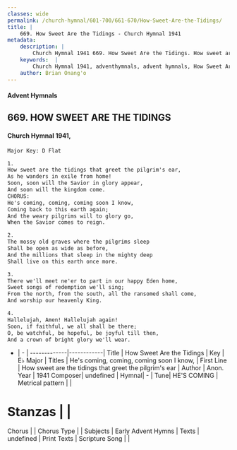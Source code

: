 ```yaml
---
classes: wide
permalink: /church-hymnal/601-700/661-670/How-Sweet-Are-the-Tidings/
title: |
    669. How Sweet Are the Tidings - Church Hymnal 1941
metadata:
    description: |
        Church Hymnal 1941 669. How Sweet Are the Tidings. How sweet are the tidings that greet the pilgrim's ear, As he wanders in exile from home! Soon, soon will the Savior in glory appear, And soon will the kingdom come. CHORUS: He's coming, coming, coming soon I know, Coming back to this earth again; And the weary pilgrims will to glory go, When the Savior comes to reign. 
    keywords:  |
        Church Hymnal 1941, adventhymnals, advent hymnals, How Sweet Are the Tidings, How sweet are the tidings that greet the pilgrim's ear. He's coming, coming, coming soon I know,
    author: Brian Onang'o
---
```


#### Advent Hymnals
## 669. HOW SWEET ARE THE TIDINGS
####  Church Hymnal 1941,

```txt
Major Key: D Flat

1.
How sweet are the tidings that greet the pilgrim's ear,
As he wanders in exile from home!
Soon, soon will the Savior in glory appear,
And soon will the kingdom come.
CHORUS:
He's coming, coming, coming soon I know,
Coming back to this earth again;
And the weary pilgrims will to glory go,
When the Savior comes to reign.

2.
The mossy old graves where the pilgrims sleep
Shall be open as wide as before,
And the millions that sleep in the mighty deep
Shall live on this earth once more.

3.
There we'll meet ne'er to part in our happy Eden home,
Sweet songs of redemption we'll sing;
From the north, from the south, all the ransomed shall come,
And worship our heavenly King.

4.
Hallelujah, Amen! Hallelujah again!
Soon, if faithful, we all shall be there;
O, be watchful, be hopeful, be joyful till then,
And a crown of bright glory we'll wear.

```

- |   -  |
-------------|------------|
Title | How Sweet Are the Tidings |
Key | E♭ Major |
Titles | He's coming, coming, coming soon I know, |
First Line | How sweet are the tidings that greet the pilgrim's ear |
Author | Anon.
Year | 1941
Composer| undefined |
Hymnal|  - |
Tune| HE'S COMING |
Metrical pattern | |
# Stanzas |  |
Chorus |  |
Chorus Type |  |
Subjects | Early Advent Hymns |
Texts | undefined |
Print Texts | 
Scripture Song |  |
    
